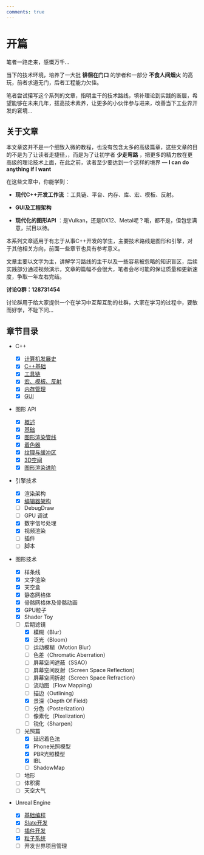 ```yaml
---
comments: true
---
```


# 开篇

笔者一路走来，感慨万千...

当下的技术环境，培养了一大批 **徘徊在门口** 的学者和一部分 **不食人间烟火** 的高玩，前者求道无门，后者工程能力欠佳。

笔者尝试攥写这个系列的文章，指明主干的技术路线，填补理论到实践的断层，希望能够在未来几年，拔高技术素养，让更多的小伙伴参与进来，改善当下工业界开发的窘境...

## 关于文章

本文章这并不是一个细致入微的教程，也没有包含太多的高级篇章，这些文章的目的不是为了让读者走捷径，，而是为了让初学者 **少走弯路** ，把更多的精力放在更高级的理论技术上面，在此之前，读者至少要达到一个这样的境界  — **I can do anything if I want**

在这些文章中，你能学到：

- **现代C++开发工作流** ：工具链、平台、内存、库、宏、模板、反射。

- **GUI及工程架构**

- **现代化的图形API** ：是Vulkan，还是DX12、Metal呢？哦，都不是，但包您满意，拭目以待。

本系列文章适用于有志于从事C++开发的学生，主要技术路线是图形和引擎，对于其他相关方向，前面一些章节也具有参考意义。

文章主要以文字为主，讲解学习路线的主干以及一些容易被忽略的知识盲区，后续实践部分通过视频演示，文章的篇幅不会很大，笔者会尽可能的保证质量和更新速度，争取一年左右完结。

**讨论Q群：128731454**

讨论群用于给大家提供一个在学习中互帮互助的社群，大家在学习的过程中，要敏而好学，不耻下问...

## 章节目录

- C++
    - [x] [计算机发展史](00-C++/1.计算机发展史.md)
    - [x] [C++基础](00-C++/2.C++基础.md)
    - [x] [工具链](00-C++/3.工具链.md)
    - [x] [宏、模板、反射](00-C++/4.宏、模板、反射.md)
    - [x] [内存管理](00-C++/5.内存管理.md)
    - [x] [GUI](00-C++/6.GUI.md)
- 图形 API
    - [x] [概述](01-GraphicsAPI/0.概述.md)
    - [x] [基础](01-GraphicsAPI/1.基础.md)
    - [x] [图形渲染管线](01-GraphicsAPI/2.图形渲染管线.md)
    - [x] [着色器](01-GraphicsAPI/3.着色器.md)
    - [x] [纹理与缓冲区](01-GraphicsAPI/4.缓冲区与纹理.md)
    - [x] [3D空间](01-GraphicsAPI/5.三维空间.md)
    - [x] [图形渲染进阶](01-GraphicsAPI/6.图形渲染进阶.md)
- 引擎技术

    - [x] 渲染架构
    - [x] [编辑器架构](02-EngineTechnology/1.编辑器架构.md)
    - [ ] DebugDraw
    - [ ] GPU 调试
    - [x] 数字信号处理
    - [x] 视频渲染
    - [ ] 插件
    - [ ] 脚本
- 图形技术
    - [x] 样条线
    - [x] 文字渲染
    - [x] 天空盒
    - [x] 静态网格体
    - [x] 骨骼网格体及骨骼动画
    - [x] GPU粒子
    - [x] Shader Toy
    - [ ] 后期滤镜
        - [x] 模糊（Blur）
        - [x] 泛光（Bloom）
        - [ ] 运动模糊（Motion Blur）
        - [ ] 色差（Chromatic Aberration）
        - [ ] 屏幕空间遮蔽（SSAO）
        - [ ] 屏幕空间反射（Screen Space Reflection）
        - [ ] 屏幕空间折射（Screen Space Refraction）
        - [ ] 流动图（Flow Mapping）
        - [ ] 描边（Outlining）
        - [x] 景深（Depth Of Field）
        - [ ] 分色（Posterization）
        - [ ] 像素化（Pixelization）
        - [ ] 锐化（Sharpen）
    - [ ] 光照篇
        - [x] 延迟着色法
        - [x] Phone光照模型
        - [x] PBR光照模型
        - [x] IBL
        - [ ] ShadowMap
    - [ ] 地形
    - [ ] 体积雾
    - [ ] 天空大气
- Unreal Engine
  - [x] [基础编程](04-UnrealEngine/0.基础编程.md)
  - [x] [Slate开发](04-UnrealEngine/1.Slate开发.md)
  - [ ] [插件开发](04-UnrealEngine/2.插件开发.md)
  - [x] [粒子系统](04-UnrealEngine/3.粒子系统.md)
  - [ ] 开发世界项目管理
